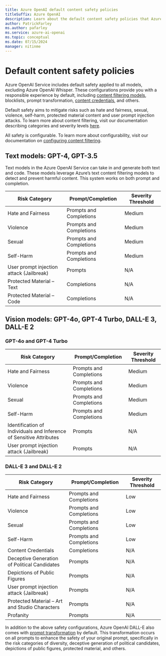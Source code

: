 ```yaml
---
title: Azure OpenAI default content safety policies
titleSuffix: Azure OpenAI
description: Learn about the default content safety policies that Azure OpenAI uses to flag content.
author: PatrickFarley
ms.author: pafarley
ms.service: azure-ai-openai
ms.topic: conceptual 
ms.date: 07/15/2024
manager: nitinme
---
```


# Default content safety policies


Azure OpenAI Service includes default safety applied to all models, excluding Azure OpenAI Whisper. These configurations provide you with a responsible experience by default, including [content filtering models](/azure/ai-services/openai/concepts/content-filter?tabs=warning%2Cpython-new), blocklists, prompt transformation, [content credentials](/azure/ai-services/openai/concepts/content-credentials), and others.

Default safety aims to mitigate risks such as hate and fairness, sexual, violence, self-harm, protected material content and user prompt injection attacks. To learn more about content filtering, visit our documentation describing categories and severity levels [here](/azure/ai-services/openai/concepts/content-filter?tabs=warning%2Cpython-new).

All safety is configurable. To learn more about configurability, visit our documentation on [configuring content filtering](/azure/ai-services/openai/how-to/content-filters).

## Text models: GPT-4, GPT-3.5

Text models in the Azure OpenAI Service can take in and generate both text and code. These models leverage Azure’s text content filtering models to detect and prevent harmful content. This system works on both prompt and completion. 

| Risk Category                             | Prompt/Completion      | Severity Threshold |
|-------------------------------------------|------------------------|---------------------|
| Hate and Fairness                         | Prompts and Completions| Medium              |
| Violence                                  | Prompts and Completions| Medium              |
| Sexual                                    | Prompts and Completions| Medium              |
| Self-Harm                                 | Prompts and Completions| Medium              |
| User prompt injection attack (Jailbreak)  | Prompts                | N/A                 |
| Protected Material – Text                 | Completions            | N/A                 |
| Protected Material – Code                 | Completions            | N/A                 |



## Vision models: GPT-4o, GPT-4 Turbo, DALL-E 3, DALL-E 2

### GPT-4o and GPT-4 Turbo

| Risk Category                                        | Prompt/Completion      | Severity Threshold |
|------------------------------------------------------|------------------------|---------------------|
| Hate and Fairness                                    | Prompts and Completions| Medium              |
| Violence                                             | Prompts and Completions| Medium              |
| Sexual                                               | Prompts and Completions| Medium              |
| Self-Harm                                            | Prompts and Completions| Medium              |
| Identification of Individuals and Inference of Sensitive Attributes | Prompts                | N/A                 |
| User prompt injection attack (Jailbreak)             | Prompts                | N/A                 |

### DALL-E 3 and DALL-E 2


| Risk Category                                     | Prompt/Completion      | Severity Threshold |
|---------------------------------------------------|------------------------|---------------------|
| Hate and Fairness                                 | Prompts and Completions| Low                 |
| Violence                                          | Prompts and Completions| Low                 |
| Sexual                                            | Prompts and Completions| Low                 |
| Self-Harm                                         | Prompts and Completions| Low                 |
| Content Credentials                               | Completions            | N/A                 |
| Deceptive Generation of Political Candidates      | Prompts                | N/A                 |
| Depictions of Public Figures                      | Prompts                | N/A                 |
| User prompt injection attack (Jailbreak)          | Prompts                | N/A                 |
| Protected Material – Art and Studio Characters    | Prompts                | N/A                 |
| Profanity                                         | Prompts                | N/A                 |


In addition to the above safety configurations, Azure OpenAI DALL-E also comes with [prompt transformation](./prompt-transformation.md) by default. This transformation occurs on all prompts to enhance the safety of your original prompt, specifically in the risk categories of diversity, deceptive generation of political candidates, depictions of public figures, protected material, and others. 